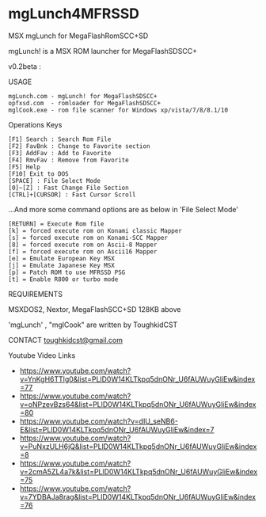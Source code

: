# mgLunch4MFRSSD
MSX mgLunch for MegaFlashRomSCC+SD


mgLunch! is a MSX ROM launcher for MegaFlashSDSCC+

v0.2beta :

USAGE

    mgLunch.com - mgLunch! for MegaFlashSDSCC+ 
    opfxsd.com  - romloader for MegaFlashSDSCC+
    mglCook.exe - rom file scanner for Windows xp/vista/7/8/8.1/10 

Operations Keys

    [F1] Search : Search Rom File 
    [F2] FavBnk : Change to Favorite section
    [F3] AddFav : Add to Favorite
    [F4] RmvFav : Remove from Favorite
    [F5] Help 
    [F10] Exit to DOS
    [SPACE] : File Select Mode
    [0]~[Z] : Fast Change File Section
    [CTRL]+[CURSOR] : Fast Cursor Scroll

...And more some command options are as below in 'File Select Mode' 

    [RETURN] = Execute Rom file
    [k] = forced execute rom on Konami classic Mapper 
    [s] = forced execute rom on Konami-SCC Mapper 
    [8] = forced execute rom on Ascii-8 Mapper  
    [f] = forced execute rom on Ascii16 Mapper 
    [e] = Emulate European Key MSX
    [j] = Emulate Japanese Key MSX
    [p] = Patch ROM to use MFRSSD PSG 
    [t] = Enable R800 or turbo mode
 

REQUIREMENTS

MSXDOS2, Nextor, MegaFlashSCC+SD 128KB above

'mgLunch' , "mglCook" are written by ToughkidCST


CONTACT
toughkidcst@gmail.com


Youtube Video Links
- https://www.youtube.com/watch?v=YnKgH6TTlg0&list=PLlD0W14KLTkpq5dnONr_U6fAUWuyGliEw&index=77
- https://www.youtube.com/watch?v=oNPzevBzs64&list=PLlD0W14KLTkpq5dnONr_U6fAUWuyGliEw&index=80
- https://www.youtube.com/watch?v=dIU_seNB6-E&list=PLlD0W14KLTkpq5dnONr_U6fAUWuyGliEw&index=7
- https://www.youtube.com/watch?v=PuNxzULH6jQ&list=PLlD0W14KLTkpq5dnONr_U6fAUWuyGliEw&index=8
- https://www.youtube.com/watch?v=2cmA5ZL4a7k&list=PLlD0W14KLTkpq5dnONr_U6fAUWuyGliEw&index=75
- https://www.youtube.com/watch?v=7YDBAJa8rag&list=PLlD0W14KLTkpq5dnONr_U6fAUWuyGliEw&index=76

